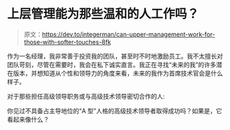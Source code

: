 # 上层管理能为那些温和的人工作吗？

> 原文：<https://dev.to/integerman/can-upper-management-work-for-those-with-softer-touches-8fk>

作为一名经理，我非常善于投资我的团队，甚至时不时地激励员工。我不太擅长对团队苛刻，尽管在需要时，我会在私下诚实直言。我正在寻找“未来的我”的许多潜在版本，并想知道从个性和领导力的角度来看，未来的我作为首席技术官会是什么样子。

对于那些担任高级领导职务或与高级技术领导密切合作的人:

你见过不具备占主导地位的“A 型”人格的高级技术领导者取得成功吗？如果是，它看起来像什么？